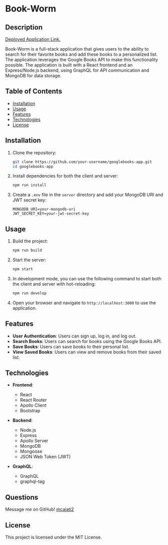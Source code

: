 # Book-Worm

## Description

[Deployed Application Link.](https://graphql-book-refactor-v2.onrender.com)

Book-Worm is a full-stack application that gives users to the ability to search for their favorite books and add these books to a personalized list. The application leverages the Google Books API to make this functionality possible. The application is built with a React frontend and an Express/Node.js backend, using GraphQL for API communication and MongoDB for data storage.

## Table of Contents

- [Installation](#installation)
- [Usage](#usage)
- [Features](#features)
- [Technologies](#technologies)
- [License](#license)

## Installation

1. Clone the repository:
    ```sh
    git clone https://github.com/your-username/googlebooks-app.git
    cd googlebooks-app
    ```

2. Install dependencies for both the client and server:
    ```sh
    npm run install
    ```

3. Create a `.env` file in the `server` directory and add your MongoDB URI and JWT secret key:
    ```env
    MONGODB_URI=your-mongodb-uri
    JWT_SECRET_KEY=your-jwt-secret-key
    ```

## Usage

1. Build the project:
    ```sh
    npm run build
    ```

2. Start the server:
    ```sh
    npm start
    ```

3. In development mode, you can use the following command to start both the client and server with hot-reloading:
    ```sh
    npm run develop
    ```

4. Open your browser and navigate to `http://localhost:3000` to use the application.

## Features

- **User Authentication**: Users can sign up, log in, and log out.
- **Search Books**: Users can search for books using the Google Books API.
- **Save Books**: Users can save books to their personal list.
- **View Saved Books**: Users can view and remove books from their saved list.

## Technologies

- **Frontend**:
  - React
  - React Router
  - Apollo Client
  - Bootstrap

- **Backend**:
  - Node.js
  - Express
  - Apollo Server
  - MongoDB
  - Mongoose
  - JSON Web Token (JWT)

- **GraphQL**:
  - GraphQL
  - graphql-tag

## Questions
Message me on GitHub! [mcaiati2](https://github.com/mcaiati2)

## License

This project is licensed under the MIT License.
